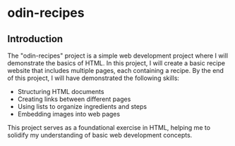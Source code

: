 # odin-recipes

## Introduction
The "odin-recipes" project is a simple web development project where I will demonstrate the basics of HTML. In this project, I will create a basic recipe website that includes multiple pages, each containing a recipe. By the end of this project, I will have demonstrated the following skills:

- Structuring HTML documents
- Creating links between different pages
- Using lists to organize ingredients and steps
- Embedding images into web pages

This project serves as a foundational exercise in HTML, helping me to solidify my understanding of basic web development concepts.